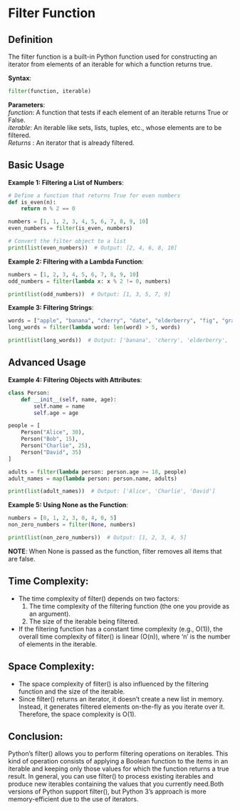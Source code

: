 # Filter Function

## Definition
The filter function is a built-in Python function used for constructing an iterator from elements of an iterable for which a function returns true.

**Syntax**:
 ```python
filter(function, iterable)
```
**Parameters**:<br>
*function*: A function that tests if each element of an iterable returns True or False.<br>
*iterable*: An iterable like sets, lists, tuples, etc., whose elements are to be filtered.<br>
*Returns* : An iterator that is already filtered.

## Basic Usage
**Example 1: Filtering a List of Numbers**:
```python
# Define a function that returns True for even numbers
def is_even(n):
    return n % 2 == 0

numbers = [1, 1, 2, 3, 4, 5, 6, 7, 8, 9, 10]
even_numbers = filter(is_even, numbers)

# Convert the filter object to a list
print(list(even_numbers))  # Output: [2, 4, 6, 8, 10]
```

**Example 2: Filtering with a Lambda Function**:
```python
numbers = [1, 2, 3, 4, 5, 6, 7, 8, 9, 10]
odd_numbers = filter(lambda x: x % 2 != 0, numbers)

print(list(odd_numbers))  # Output: [1, 3, 5, 7, 9]
```

**Example 3: Filtering Strings**:
```python
words = ["apple", "banana", "cherry", "date", "elderberry", "fig", "grape" , "python"]
long_words = filter(lambda word: len(word) > 5, words)

print(list(long_words))  # Output: ['banana', 'cherry', 'elderberry', 'python']
```

## Advanced Usage
**Example 4: Filtering Objects with Attributes**:
```python
class Person:
    def __init__(self, name, age):
        self.name = name
        self.age = age

people = [
    Person("Alice", 30),
    Person("Bob", 15),
    Person("Charlie", 25),
    Person("David", 35)
]

adults = filter(lambda person: person.age >= 18, people)
adult_names = map(lambda person: person.name, adults)

print(list(adult_names))  # Output: ['Alice', 'Charlie', 'David']
```

**Example 5: Using None as the Function**:
```python
numbers = [0, 1, 2, 3, 0, 4, 0, 5]
non_zero_numbers = filter(None, numbers)

print(list(non_zero_numbers))  # Output: [1, 2, 3, 4, 5]
```
**NOTE**: When None is passed as the function, filter removes all items that are false.

## Time Complexity:
- The time complexity of filter() depends on two factors:
    1. The time complexity of the filtering function (the one you provide as an argument).
    2. The size of the iterable being filtered.
- If the filtering function has a constant time complexity (e.g., O(1)), the overall time complexity of filter() is   linear (O(n)), where ‘n’ is the number of elements in the iterable.

## Space Complexity:
- The space complexity of filter() is also influenced by the filtering function and the size of the iterable.
- Since filter() returns an iterator, it doesn’t create a new list in memory. Instead, it generates filtered elements on-the-fly as you iterate over it. Therefore, the space complexity is O(1).

## Conclusion:
Python’s filter() allows you to perform filtering operations on iterables. This kind of operation consists of applying a Boolean function to the items in an iterable and keeping only those values for which the function returns a true result. In general, you can use filter() to process existing iterables and produce new iterables containing the values that you currently need.Both versions of Python support filter(), but Python 3’s approach is more memory-efficient due to the use of iterators.